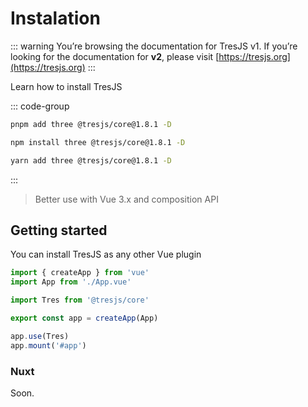 # Instalation

::: warning
You’re browsing the documentation for TresJS v1. If you’re looking for the documentation for **v2**, please visit [https://tresjs.org](https://tresjs.org)
:::

Learn how to install TresJS

::: code-group

```bash [pnpm]
pnpm add three @tresjs/core@1.8.1 -D
```

```bash [npm]
npm install three @tresjs/core@1.8.1 -D
```

```bash [yarn]
yarn add three @tresjs/core@1.8.1 -D
```

:::

> Better use with Vue 3.x and composition API

## Getting started

You can install TresJS as any other Vue plugin

```ts
import { createApp } from 'vue'
import App from './App.vue'

import Tres from '@tresjs/core'

export const app = createApp(App)

app.use(Tres)
app.mount('#app')
```

### Nuxt

Soon.

